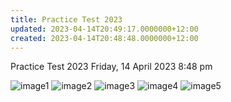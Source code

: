 ```yaml
---
title: Practice Test 2023
updated: 2023-04-14T20:49:17.0000000+12:00
created: 2023-04-14T20:48:48.0000000+12:00
---
```


Practice Test 2023
Friday, 14 April 2023
8:48 pm

![image1](../../../resources/6974d411151b49ffa901ff10cdc7b0c2.png)
![image2](../../../resources/3148ec09312f49ba8747d56dc492aa40.png)
![image3](../../../resources/cd466647a3124df68edd0fda1396540e.png)
![image4](../../../resources/4eecc2104d0f4489b5d257eb42bd32d5.png)
![image5](../../../resources/726fb00da1354b57a97f5ea93e5eb1b7.png)
